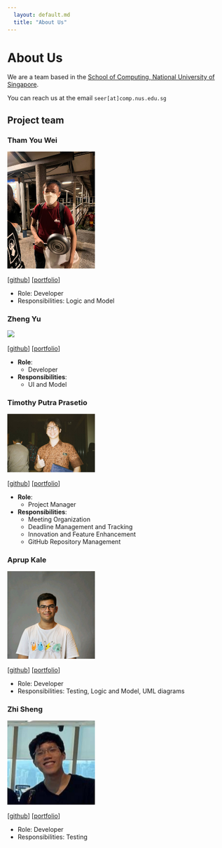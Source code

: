 ```yaml
---
  layout: default.md
  title: "About Us"
---
```


# About Us

We are a team based in the [School of Computing, National University of Singapore](http://www.comp.nus.edu.sg).

You can reach us at the email `seer[at]comp.nus.edu.sg`

## Project team


### Tham You Wei

<img src="images/tyouwei.png" width="200px">

[[github](https://github.com/tyouwei)]
[[portfolio](team/tyouwei.md)]

* Role: Developer
* Responsibilities: Logic and Model

### Zheng Yu

<img src="images/zhengyup.png" width="200px">

[[github](http://github.com/zhengyup)]
[[portfolio](team/zhengyup.md)]

* **Role**:
  * Developer
* **Responsibilities**:
  * UI and Model

### Timothy Putra Prasetio

<img src="images/tim-pipi.png" width="200px">

[[github](https://github.com/tim-pipi)]
[[portfolio](team/tim-pipi.md)]

* **Role**:
  * Project Manager
* **Responsibilities**:
  * Meeting Organization
  * Deadline Management and Tracking
  * Innovation and Feature Enhancement
  * GitHub Repository Management

### Aprup Kale

<img src="images/aprupkale.png" width="200px">

[[github](http://github.com/aprupkale)]
[[portfolio](team/aprupkale.md)]

* Role: Developer
* Responsibilities: Testing, Logic and Model, UML diagrams

### Zhi Sheng

<img src="images/zsh-eng.png" width="200px">

[[github](https://github.com/zsh-eng)]
[[portfolio](team/zsh-eng.md)]

* Role: Developer
* Responsibilities: Testing
